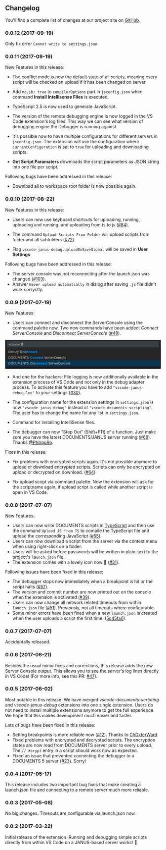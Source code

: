 ## Changelog

You'll find a complete list of changes at our project site on [GitHub](https://github.com/otris/vscode-janus-debug).

### 0.0.12 (2017-09-19)

Only fix error `Cannot write to settings.json`

### 0.0.11 (2017-09-19)

New Features in this release:

- The conflict mode is now the default state of all scripts, meaning every script will be checked on upload if it has been changed on server.

- Add ``noLib: true`` to ``compilerOptions`` part in ``jsconfig.json`` when command **Install Intellisense Files** is executed.

- TypeScript 2.5 is now used to generate JavaScript.

- The version of the remote debugging engine is now logged in the VS Code extension's log files. This way we can see what version of debugging engine the Debugger is running against.

- It's possible now to have multiple configurations for different servers in ``jsconfig.json``. The extension will use the configuration where ``currentConfiguration`` is set to ``true`` for uploading and downloading scripts.

- **Get Script Paramaters** downloads the script parameters as JSON string into one file per script.

Following bugs have been addressed in this release:

- Download all to workspace root folder is now possible again.


### 0.0.10 (2017-08-22)

New Features in this release:

 - Users can now use keyboard shortcuts for uploading, running, uploading and running, and uploading from ts to js ([#84](https://github.com/otris/vscode-janus-debug/issues/84)).

 - The command `Upload Scripts From Folder` will upload scripts from folder and all subfolders ([#72](https://github.com/otris/vscode-janus-debug/issues/72)).

 - Flag `vscode-janus-debug.uploadOnSaveGlobal` will be saved in **User Settings**.

Following bugs have been addressed in this release:
 - The server console was not reconnecting after the launch.json was changed ([#103](https://github.com/otris/vscode-janus-debug/issues/103)).
 - Answer `Never upload automatcally` in dialog after saving `.js` file didn't work corryctly.

### 0.0.9 (2017-07-19)

New Features:

- Users can connect and disconnect the ServerConsole using the command palette now. Two new commands have been added: _Connect ServerConsole_ and _Disconnect ServerConsole_ ([#48](https://github.com/otris/vscode-janus-debug/issues/48)).

![Screenshot](img/connect-server-console.png "Screenshot")

- And one for the hackers: File logging is now additionally available in the extension process of VS Code and not only in the debug adapter process. To activate this feature you have to add `"vscode-janus-debug.log"` to your settings ([#30](https://github.com/otris/vscode-janus-debug/issues/30)).

- The configuration name for the extension settings in `settings.json` is now `"vscode-janus-debug"` instead of `"vscode-documents-scripting"`. The user has to change the name for any list in `settings.json`.

- Command for installing IntelliSense files.

- The debugger can now "Step Out" (Shift+F11) of a function. Just make sure you have the latest DOCUMENTS/JANUS server running ([#68](https://github.com/otris/vscode-janus-debug/issues/68)). Thanks [@PhilippRo](https://github.com/PhilippRo).

Fixes in this release:

- Fix problems with encrypted scripts again. It's not possible anymore to upload or download encrypted scripts. Scripts can only be encrypted on upload or decrypted on download. ([#64](https://github.com/otris/vscode-janus-debug/issues/64))

- Fix upload script via command palette. Now the extension will ask for the scriptname again, if upload script is called while another script is open in VS Code.

### 0.0.8 (2017-07-07)

New Features:

- Users can now write DOCUMENTS scripts in [TypeScript](https://www.typescriptlang.org/) and then use the command `Upload JS from TS` to compile the TypeScript file and upload the corresponding JavaScript ([#55](https://github.com/otris/vscode-janus-debug/issues/55)).
- Users can now download a script from the server via the context menu when using right-click on a folder.
- Users will be asked before passwords will be written in plain-text to the project's `launch.json` file.
- The extension comes with a lovely icon now 👊 ([#31](https://github.com/otris/vscode-janus-debug/issues/31)).

Following issues have been fixed in this release:

  - The debugger stops now immediately when a breakpoint is hit or the script halts ([#57](https://github.com/otris/vscode-janus-debug/issues/57)).
  - The version and commit number are now printed out on the console when the extension is activated ([#39](https://github.com/otris/vscode-janus-debug/issues/39)).
  - Users can now change all network related timeouts from within `launch.json` file ([#51](https://github.com/otris/vscode-janus-debug/issues/51)). Previously, not all timeouts where configurable.
  - Some minor errors have been fixed when a new `launch.json` is created when the user uploads a script the first time. ([5c45fa0](https://github.com/otris/vscode-janus-debug/commit/5c45fa0ee06c19ca2b1f1641cdce89e200175c16)).

### 0.0.7 (2017-07-07)

Accidentally released.

### 0.0.6 (2017-06-21)

Besides the usual minor fixes and corrections, this release adds the new Server Console output. This allows you to see the server's log lines directly in VS Code! (For more info, see this PR: [#47](https://github.com/otris/vscode-janus-debug/pull/47)).

### 0.0.5 (2017-06-02)

Most notable in this release: We have merged _vscode-documents-scripting_ and _vscode-janus-debug_ extensions into one single extension. Users do not need to install multiple extensions anymore to get the full experience. We hope that this makes development much easier and faster.

Lots of bugs have been fixed in this release:

  - Setting breakpoints is more reliable now ([#12](https://github.com/otris/vscode-janus-debug/issues/12)). Thanks to [ChDxterWard](https://github.com/ChDxterWard).
  - Fixed problems with encrypted and decrypted scripts. The encryption states are now read from DOCUMENTS server prior to every upload. The `// #crypt` entry in a script should work now as expected.
  - Fixed an issue that prevented connecting the debugger to a DOCUMENTS 5 server ([#23](https://github.com/otris/vscode-janus-debug/issues/23)). Sorry!

### 0.0.4 (2017-05-17)

This release includes two important bug fixes that make creating a launch.json file and connecting to a remote server much more reliable.

### 0.0.3 (2017-05-08)

No big changes. Timeouts are configurable via launch.json now.

### 0.0.2 (2017-03-22)

Initial release of the extension. Running and debugging simple scripts directly from within VS Code on a JANUS-based server works! 🎉

